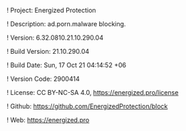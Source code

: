 ! Project: Energized Protection

! Description: ad.porn.malware blocking.

! Version: 6.32.0810.21.10.290.04

! Build Version: 21.10.290.04

! Build Date: Sun, 17 Oct 21 04:14:52 +06

! Version Code: 2900414

! License: CC BY-NC-SA 4.0, https://energized.pro/license

! Github: https://github.com/EnergizedProtection/block

! Web: https://energized.pro
